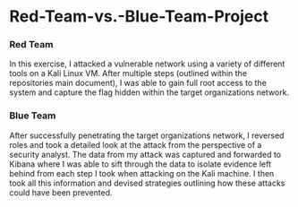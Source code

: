 # Red-Team-vs.-Blue-Team-Project

### Red Team
In this exercise, I attacked a vulnerable network using a variety of different tools on a Kali Linux VM.  After multiple steps (outlined within the repositories main document), I was able to gain full root access to the system and capture the flag hidden within the target organizations network.

### Blue Team
After successfully penetrating the target organizations network, I reversed roles and took a detailed look at the attack from the perspective of a security analyst.  The data from my attack was captured and forwarded to Kibana where I was able to sift through the data to isolate evidence left behind from each step I took when attacking on the Kali machine.  I then took all this information and devised strategies outlining how these attacks could have been prevented. 
